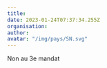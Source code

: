 ```yaml
---
title: 
date: 2023-01-24T07:37:34.255Z
organisation: 
author: 
avatar: "/img/pays/SN.svg"
---
```


Non au 3e mandat 
